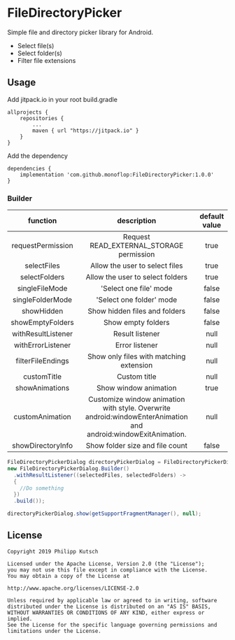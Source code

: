 # FileDirectoryPicker

Simple file and directory picker library for Android.

* Select file(s)
* Select folder(s)
* Filter file extensions

## Usage

Add jitpack.io in your root build.gradle

```
allprojects {
    repositories {
        ...
        maven { url "https://jitpack.io" }
    }
}
```

Add the dependency

```
dependencies {
    implementation 'com.github.monoflop:FileDirectoryPicker:1.0.0'
}
```

### Builder

| function                    | description               | default value |
| :--------------------------:| :-----------:             | :-----------: |
| requestPermission | Request READ_EXTERNAL_STORAGE permission | true |
| selectFiles | Allow the user to select files | true |
| selectFolders | Allow the user to select folders | true |
| singleFileMode | 'Select one file' mode | false |
| singleFolderMode | 'Select one folder' mode | false |
| showHidden | Show hidden files and folders | false |
| showEmptyFolders | Show empty folders | false |
| withResultListener | Result listener | null |
| withErrorListener | Error listener | null |
| filterFileEndings | Show only files with matching extension | null |
| customTitle | Custom title | null |
| showAnimations | Show window animation | true |
| customAnimation | Customize window animation with style. Overwrite android:windowEnterAnimation and android:windowExitAnimation. | null |
| showDirectoryInfo | Show folder size and file count | false |


```java
FileDirectoryPickerDialog directoryPickerDialog = FileDirectoryPickerDialog.newInstance(
new FileDirectoryPickerDialog.Builder()
  .withResultListener((selectedFiles, selectedFolders) ->
  {
    //Do something
  })
  .build());

directoryPickerDialog.show(getSupportFragmentManager(), null);
```

License
-------

    Copyright 2019 Philipp Kutsch

    Licensed under the Apache License, Version 2.0 (the "License");
    you may not use this file except in compliance with the License.
    You may obtain a copy of the License at

    http://www.apache.org/licenses/LICENSE-2.0

    Unless required by applicable law or agreed to in writing, software
    distributed under the License is distributed on an "AS IS" BASIS,
    WITHOUT WARRANTIES OR CONDITIONS OF ANY KIND, either express or implied.
    See the License for the specific language governing permissions and
    limitations under the License.
